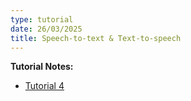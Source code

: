 ```yaml
---
type: tutorial
date: 26/03/2025
title: Speech-to-text & Text-to-speech
---
```

**Tutorial Notes:**
- [Tutorial 4](https://colab.research.google.com/drive/1jcrel1RzJbz9ChN3xH16Qz6EwxkDsM02?usp=sharing)
